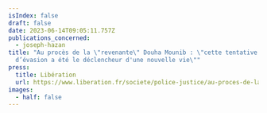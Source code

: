 ```yaml
---
isIndex: false
draft: false
date: 2023-06-14T09:05:11.757Z
publications_concerned:
  - joseph-hazan
title: "Au procès de la \"revenante\" Douha Mounib : \"cette tentative
  d’évasion a été le déclencheur d'une nouvelle vie\""
press:
  title: Libération
  url: https://www.liberation.fr/societe/police-justice/au-proces-de-la-revenante-douha-mounib-cette-tentative-devasion-a-ete-le-declencheur-dune-nouvelle-vie-20230614_GIEG6NQVWNDUPLUPEF4Y6HKJGE/
images:
  - half: false
---
```

